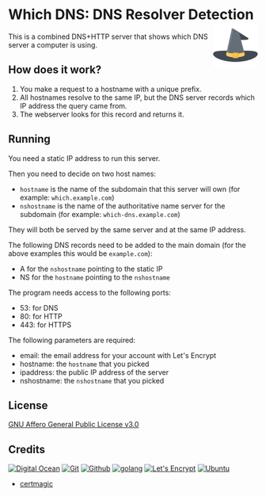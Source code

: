 # Which DNS: DNS Resolver Detection [<img alt="Which DNS Logo" src="assets/favicon.svg" height="90" align="right"/>](https://resolve.rs/)

This is a combined DNS+HTTP server that shows which DNS server a computer is using.


## How does it work?

1. You make a request to a hostname with a unique prefix.
2. All hostnames resolve to the same IP, but the DNS server records which IP address the query came from.
3. The webserver looks for this record and returns it.

## Running

You need a static IP address to run this server.  

Then you need to decide on two host names:

* `hostname` is the name of the subdomain that this server will own (for example: `which.example.com`)
* `nshostname` is the name of the authoritative name server for the subdomain (for example: `which-dns.example.com`)

They will both be served by the same server and at the same IP address.

The following DNS records need to be added to the main domain (for the above examples this would be `example.com`):

* A for the `nshostname` pointing to the static IP
* NS for the `hostname` pointing to the `nshostname`

The program needs access to the following ports:

* 53: for DNS
* 80: for HTTP
* 443: for HTTPS

The following parameters are required:

* email: the email address for your account with Let's Encrypt
* hostname: the `hostname` that you picked
* ipaddress: the public IP address of the server
* nshostname: the `nshostname` that you picked

## License

[GNU Affero General Public License v3.0](LICENSE.txt)

## Credits

[![Digital Ocean](https://www.vectorlogo.zone/logos/digitalocean/digitalocean-ar21.svg)](https://www.digitalocean.com/ "Hosting")
[![Git](https://www.vectorlogo.zone/logos/git-scm/git-scm-ar21.svg)](https://git-scm.com/ "Version control")
[![Github](https://www.vectorlogo.zone/logos/github/github-ar21.svg)](https://github.com/ "Code hosting")
[![golang](https://www.vectorlogo.zone/logos/golang/golang-ar21.svg)](https://golang.org/ "Programming language")
[![Let's Encrypt](https://www.vectorlogo.zone/logos/letsencrypt/letsencrypt-ar21.svg)](https://letsencrypt.org/ "HTTPS certificates")
[![Ubuntu](https://www.vectorlogo.zone/logos/ubuntu/ubuntu-ar21.svg)](https://www.ubuntu.com/ "Server operating system")

* [certmagic](https://github.com/mholt/certmagic)
